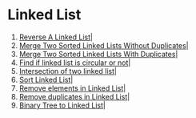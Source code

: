 # Linked List

1. [Reverse A Linked List](./1.reverse_a_linked_list.js)|
1. [Merge Two Sorted Linked Lists Without Duplicates](./2.merge_two_linked_list_without_duplicates.js)|
1. [Merge Two Sorted Linked Lists With Duplicates](./3.merge_two_linked_list_with_duplicates.js)|
1. [Find if linked list is circular or not](./4.find_circular_linked_list.js)|
1. [Intersection of two linked list](./5.intersection_of_two_inked_lists.js)|
1. [Sort Linked List](./6.sort_linked_list.js)|
1. [Remove elements in Linked List](./7.remove_val_linked_list.js)|
1. [Remove duplicates in Linked List](./8.remove_duplicates.js)|
1. [Binary Tree to Linked List](./9.binary_tree_to_linked_list.js)|

